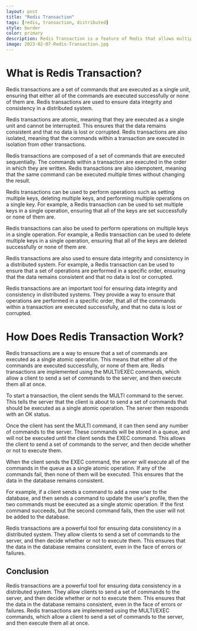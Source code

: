 ```yaml
---
layout: post
title: "Redis Transaction"
tags: [redis, transaction, distributed]
style: border
color: primary
description: Redis Transaction is a feature of Redis that allows multiple commands to be executed as a single atomic operation. It ensures that all commands in the transaction are either all executed or none are executed, thus providing data integrity and consistency.
image: 2023-02-07-Redis-Transaction.jpg
---
```

# What is Redis Transaction?

Redis transactions are a set of commands that are executed as a single unit, ensuring that either all of the commands are executed successfully or none of them are. Redis transactions are used to ensure data integrity and consistency in a distributed system.

Redis transactions are atomic, meaning that they are executed as a single unit and cannot be interrupted. This ensures that the data remains consistent and that no data is lost or corrupted. Redis transactions are also isolated, meaning that the commands within a transaction are executed in isolation from other transactions.

Redis transactions are composed of a set of commands that are executed sequentially. The commands within a transaction are executed in the order in which they are written. Redis transactions are also idempotent, meaning that the same command can be executed multiple times without changing the result.

Redis transactions can be used to perform operations such as setting multiple keys, deleting multiple keys, and performing multiple operations on a single key. For example, a Redis transaction can be used to set multiple keys in a single operation, ensuring that all of the keys are set successfully or none of them are.

Redis transactions can also be used to perform operations on multiple keys in a single operation. For example, a Redis transaction can be used to delete multiple keys in a single operation, ensuring that all of the keys are deleted successfully or none of them are.

Redis transactions are also used to ensure data integrity and consistency in a distributed system. For example, a Redis transaction can be used to ensure that a set of operations are performed in a specific order, ensuring that the data remains consistent and that no data is lost or corrupted.

Redis transactions are an important tool for ensuring data integrity and consistency in distributed systems. They provide a way to ensure that operations are performed in a specific order, that all of the commands within a transaction are executed successfully, and that no data is lost or corrupted.
# How Does Redis Transaction Work?

Redis transactions are a way to ensure that a set of commands are executed as a single atomic operation. This means that either all of the commands are executed successfully, or none of them are. Redis transactions are implemented using the MULTI/EXEC commands, which allow a client to send a set of commands to the server, and then execute them all at once.

To start a transaction, the client sends the MULTI command to the server. This tells the server that the client is about to send a set of commands that should be executed as a single atomic operation. The server then responds with an OK status.

Once the client has sent the MULTI command, it can then send any number of commands to the server. These commands will be stored in a queue, and will not be executed until the client sends the EXEC command. This allows the client to send a set of commands to the server, and then decide whether or not to execute them.

When the client sends the EXEC command, the server will execute all of the commands in the queue as a single atomic operation. If any of the commands fail, then none of them will be executed. This ensures that the data in the database remains consistent.

For example, if a client sends a command to add a new user to the database, and then sends a command to update the user's profile, then the two commands must be executed as a single atomic operation. If the first command succeeds, but the second command fails, then the user will not be added to the database.

Redis transactions are a powerful tool for ensuring data consistency in a distributed system. They allow clients to send a set of commands to the server, and then decide whether or not to execute them. This ensures that the data in the database remains consistent, even in the face of errors or failures.

## Conclusion

Redis transactions are a powerful tool for ensuring data consistency in a distributed system. They allow clients to send a set of commands to the server, and then decide whether or not to execute them. This ensures that the data in the database remains consistent, even in the face of errors or failures. Redis transactions are implemented using the MULTI/EXEC commands, which allow a client to send a set of commands to the server, and then execute them all at once.
